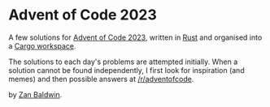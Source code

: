 # Advent of Code 2023

A few solutions for [Advent of Code 2023](https://adventofcode.com/2023),
written in [Rust](https://www.rust-lang.org/) and organised into a
[Cargo workspace](https://doc.rust-lang.org/book/ch14-03-cargo-workspaces.html).

The solutions to each day's problems are attempted initially. When a solution
cannot be found independently, I first look for inspiration (and memes) and then
possible answers at [/r/adventofcode](https://www.reddit.com/r/adventofcode/).

by [Zan Baldwin](https://zanbaldwin.com).
